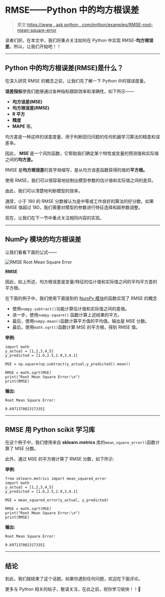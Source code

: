 # RMSE——Python 中的均方根误差

> 原文:[https://www . ask python . com/python/examples/RMSE-root-mean-square-error](https://www.askpython.com/python/examples/rmse-root-mean-square-error)

读者们好。在本文中，我们将重点关注如何在 Python 中实现 RMSE–**均方根误差**。所以，让我们开始吧！！

* * *

## Python 中的均方根误差(RMSE)是什么？

在深入研究 RMSE 的概念之前，让我们先了解一下 Python 中的错误度量。

**误差指标**使我们能够通过各种指标跟踪效率和准确性，如下所示——

*   **均方误差(MSE)**
*   **均方根误差(RMSE)**
*   **R 平方**
*   **精度**
*   **MAPE** 等。

均方差是一种这样的误差度量，用于判断回归问题的任何机器学习算法的精度和误差率。

因此， **MSE** 是一个风险函数，它帮助我们确定某个特性或变量的预测值和实际值之间的**均方差。**

RMSE 是**均方根误差**的首字母缩写，是从均方误差函数获得的值的**平方根。**

使用 RMSE，我们可以很容易地绘制出模型参数的估计值和实际值之间的差异。

由此，我们可以清楚地判断模型的效率。

通常，小于 180 的 RMSE 分数被认为是中等或工作良好的算法的好分数。如果 RMSE 值超过 180，我们需要对模型的参数进行特征选择和超参数调整。

现在，让我们在下一节中重点关注相同内容的实现。

* * *

## NumPy 模块的均方根误差

让我们看看下面的公式——

![RMSE Root Mean Square Error](../Images/f5920f8afbfaa217443833f972f78ec1.png)

**RMSE**

因此，如上所述，均方根误差是变量/特征的估计值和实际值之间的平均平方差的平方根。

在下面的例子中，我们使用下面提到的 [NumPy 模块](https://www.askpython.com/python-modules/numpy/python-numpy-arrays)的函数实现了 RMSE 的概念

*   使用`numpy.subtract()`功能计算估计值和实际值之间的差值。
*   进一步，使用`numpy.square()` 函数计算上述结果的平方。
*   最后，使用`numpy.mean()`函数计算平方值的平均值。输出是 MSE 分数。
*   最后，使用`math.sqrt()`函数计算 MSE 的平方根，得到 RMSE 值。

**举例:**

```
import math
y_actual = [1,2,3,4,5]
y_predicted = [1.6,2.5,2.9,3,4.1]

MSE = np.square(np.subtract(y_actual,y_predicted)).mean() 

RMSE = math.sqrt(MSE)
print("Root Mean Square Error:\n")
print(RMSE)

```

**输出:**

```
Root Mean Square Error:

0.6971370023173351

```

* * *

## RMSE 用 **Python scikit 学习库**

在这个例子中，我们使用来自 **sklearn.metrics** 库的`mean_square_error()`函数计算了 MSE 分数。

此外，通过 MSE 的平方根计算了 RMSE 分数，如下所示:

**举例:**

```
from sklearn.metrics import mean_squared_error
import math
y_actual = [1,2,3,4,5]
y_predicted = [1.6,2.5,2.9,3,4.1]

MSE = mean_squared_error(y_actual, y_predicted)

RMSE = math.sqrt(MSE)
print("Root Mean Square Error:\n")
print(RMSE)

```

**输出:**

```
Root Mean Square Error:

0.6971370023173351

```

* * *

## 结论

到此，我们就结束了这个话题。如果你遇到任何问题，欢迎在下面评论。

更多与 Python 相关的帖子，敬请关注，在此之前，祝你学习愉快！！🙂